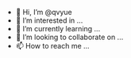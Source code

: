 - 👋 Hi, I’m @qvyue
- 👀 I’m interested in ...
- 🌱 I’m currently learning ...
- 💞️ I’m looking to collaborate on ...
- 📫 How to reach me ...

<!---
qvyue/qvyue is a ✨ special ✨ repository because its `README.md` (this file) appears on your GitHub profile.
You can click the Preview link to take a look at your changes.
--->
